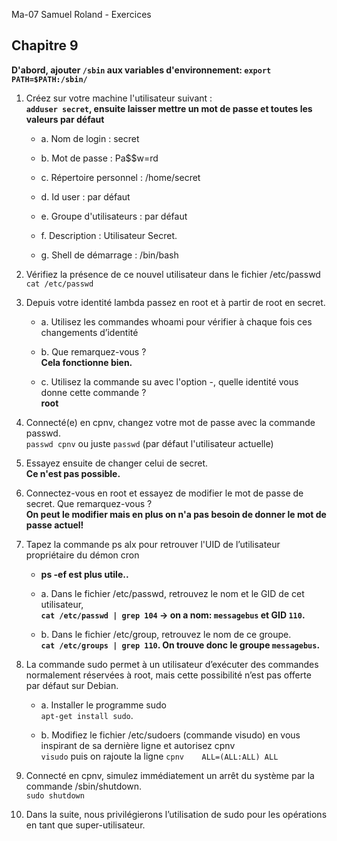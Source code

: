 Ma-07 Samuel Roland - Exercices

## Chapitre 9

**D'abord, ajouter `/sbin` aux variables d'environnement: `export PATH=$PATH:/sbin/`**

1. Créez sur votre machine l'utilisateur suivant :  
**`adduser secret`, ensuite laisser mettre un mot de passe et toutes les valeurs par défaut**

    - a. Nom de login : secret

    - b. Mot de passe : Pa$$w=rd

    - c. Répertoire personnel : /home/secret

    - d. Id user : par défaut

    - e. Groupe d'utilisateurs : par défaut

    - f. Description : Utilisateur Secret.

    - g. Shell de démarrage : /bin/bash

1. Vérifiez la présence de ce nouvel utilisateur dans le fichier /etc/passwd  
`cat /etc/passwd`

1. Depuis votre identité lambda passez en root et à partir de root en secret.

    - a. Utilisez les commandes whoami pour vérifier à chaque fois ces changements d’identité

    - b. Que remarquez-vous ?  
    **Cela fonctionne bien.**

    - c. Utilisez la commande su avec l'option -, quelle identité vous donne cette commande ?  
    **root**

1. Connecté(e) en cpnv, changez votre mot de passe avec la commande passwd.  
`passwd cpnv` ou juste `passwd` (par défaut l'utilisateur actuelle)

1. Essayez ensuite de changer celui de secret.  
    **Ce n'est pas possible.**

1. Connectez-vous en root et essayez de modifier le mot de passe de secret. Que remarquez-vous ?  
**On peut le modifier mais en plus on n'a pas besoin de donner le mot de passe actuel!**

1. Tapez la commande ps alx pour retrouver l'UID de l’utilisateur propriétaire du démon cron
    - **ps -ef est plus utile..**

    - a. Dans le fichier /etc/passwd, retrouvez le nom et le GID de cet utilisateur,  
     **`cat /etc/passwd | grep 104` -> on a nom: `messagebus` et GID `110`.**
    - b. Dans le fichier /etc/group, retrouvez le nom de ce groupe.  
     **`cat /etc/groups | grep 110`. On trouve donc le groupe `messagebus`.**

1. La commande sudo permet à un utilisateur d’exécuter des commandes normalement réservées à root, mais cette possibilité n’est pas offerte par défaut sur Debian.

    - a. Installer le programme sudo  
    `apt-get install sudo`.

    - b. Modifiez le fichier /etc/sudoers (commande visudo) en vous inspirant de sa dernière ligne et autorisez cpnv  
    `visudo` puis on rajoute la ligne `cpnv    ALL=(ALL:ALL) ALL`

1. Connecté en cpnv, simulez immédiatement un arrêt du système par la commande /sbin/shutdown.  
`sudo shutdown`

1. Dans la suite, nous privilégierons l’utilisation de sudo pour les opérations en tant que super-utilisateur.
